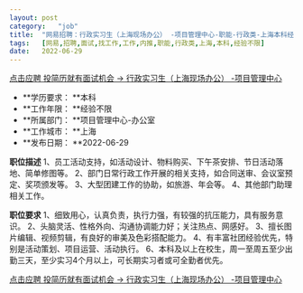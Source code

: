 ```yaml
---
layout:	post
category:	"job"
title:	"网易招聘：行政实习生（上海现场办公） -项目管理中心-职能-行政类-上海本科经验不限"
tags:	[网易,招聘,面试,找工作,工作,内推,职能,行政类,上海,本科,经验不限]
date:	2022-06-29
---
```


[点击应聘 投简历就有面试机会 -> 行政实习生（上海现场办公） -项目管理中心](http://mobile.bole.netease.com/bole/boleDetail?id=39007&employeeId=346f03c3cda5f04c&key=all)



- **学历要求： **本科
- **工作年限： **经验不限
- **所属部门： **项目管理中心-办公室
- **工作城市： **上海
- **发布日期： **2022-06-29



**职位描述**
1、员工活动支持，如活动设计、物料购买、下午茶安排、节日活动落地、简单修图等。
2、部门日常行政工作开展的相关支持，如合同送审、会议室预定、奖项颁发等。
3、大型团建工作的协助，如旅游、年会等。
4、其他部门助理相关工作。



**职位要求**
1、细致用心，认真负责，执行力强，有较强的抗压能力，具有服务意识。
2、头脑灵活、性格外向、沟通协调能力好；关注热点、网感好。
3、擅长图片编辑、视频剪辑，有良好的审美及色彩搭配能力。
4、有丰富社团经验优先，特别是活动策划、项目运营、活动执行。
6、本科及以上在校生，周一至周五至少出勤三天，至少实习4个月以上，可长期实习者或可全勤者优先。



[点击应聘 投简历就有面试机会 -> 行政实习生（上海现场办公） -项目管理中心](http://mobile.bole.netease.com/bole/boleDetail?id=39007&employeeId=346f03c3cda5f04c&key=all)